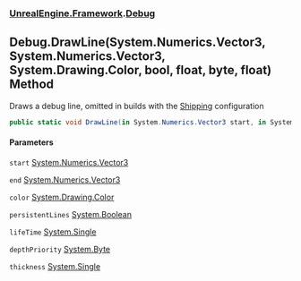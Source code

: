 ### [UnrealEngine.Framework](./UnrealEngine-Framework.md 'UnrealEngine.Framework').[Debug](./UnrealEngine-Framework-Debug.md 'UnrealEngine.Framework.Debug')
## Debug.DrawLine(System.Numerics.Vector3, System.Numerics.Vector3, System.Drawing.Color, bool, float, byte, float) Method
Draws a debug line, omitted in builds with the <a href="https://docs.unrealengine.com/en-US/Programming/Development/BuildConfigurations/index.html#buildconfigurationdescriptions">Shipping</a> configuration  
```csharp
public static void DrawLine(in System.Numerics.Vector3 start, in System.Numerics.Vector3 end, System.Drawing.Color color, bool persistentLines=false, float lifeTime=-1f, byte depthPriority=0, float thickness=0f);
```
#### Parameters
<a name='UnrealEngine-Framework-Debug-DrawLine(System-Numerics-Vector3_System-Numerics-Vector3_System-Drawing-Color_bool_float_byte_float)-start'></a>
`start` [System.Numerics.Vector3](https://docs.microsoft.com/en-us/dotnet/api/System.Numerics.Vector3 'System.Numerics.Vector3')  
  
<a name='UnrealEngine-Framework-Debug-DrawLine(System-Numerics-Vector3_System-Numerics-Vector3_System-Drawing-Color_bool_float_byte_float)-end'></a>
`end` [System.Numerics.Vector3](https://docs.microsoft.com/en-us/dotnet/api/System.Numerics.Vector3 'System.Numerics.Vector3')  
  
<a name='UnrealEngine-Framework-Debug-DrawLine(System-Numerics-Vector3_System-Numerics-Vector3_System-Drawing-Color_bool_float_byte_float)-color'></a>
`color` [System.Drawing.Color](https://docs.microsoft.com/en-us/dotnet/api/System.Drawing.Color 'System.Drawing.Color')  
  
<a name='UnrealEngine-Framework-Debug-DrawLine(System-Numerics-Vector3_System-Numerics-Vector3_System-Drawing-Color_bool_float_byte_float)-persistentLines'></a>
`persistentLines` [System.Boolean](https://docs.microsoft.com/en-us/dotnet/api/System.Boolean 'System.Boolean')  
  
<a name='UnrealEngine-Framework-Debug-DrawLine(System-Numerics-Vector3_System-Numerics-Vector3_System-Drawing-Color_bool_float_byte_float)-lifeTime'></a>
`lifeTime` [System.Single](https://docs.microsoft.com/en-us/dotnet/api/System.Single 'System.Single')  
  
<a name='UnrealEngine-Framework-Debug-DrawLine(System-Numerics-Vector3_System-Numerics-Vector3_System-Drawing-Color_bool_float_byte_float)-depthPriority'></a>
`depthPriority` [System.Byte](https://docs.microsoft.com/en-us/dotnet/api/System.Byte 'System.Byte')  
  
<a name='UnrealEngine-Framework-Debug-DrawLine(System-Numerics-Vector3_System-Numerics-Vector3_System-Drawing-Color_bool_float_byte_float)-thickness'></a>
`thickness` [System.Single](https://docs.microsoft.com/en-us/dotnet/api/System.Single 'System.Single')  
  
